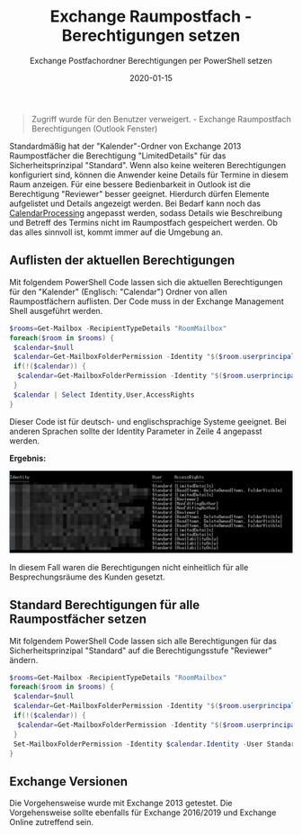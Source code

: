 ﻿---
slug: Exchange-Room-Mailbox-Standard-Permissions
title: Exchange Raumpostfach - Berechtigungen setzen
subtitle: Exchange Postfachordner Berechtigungen per PowerShell setzen
contenttags: [exchange, powershell, exchange2013]
image: /images/2020-01-15_17_44_53-_CalendarPermission-Error-Outlook.png
date: 2020-01-15
---

> Zugriff wurde für den Benutzer verweigert. - Exchange Raumpostfach Berechtigungen (Outlook Fenster)

Standardmäßig hat der "Kalender"-Ordner von Exchange 2013 Raumpostfächer die Berechtigung "LimitedDetails" für das Sicherheitsprinzipal "Standard". Wenn also keine weiteren Berechtigungen konfiguriert sind, können die Anwender keine Details für Termine in diesem Raum anzeigen. Für eine bessere Bedienbarkeit in Outlook ist die Berechtigung "Reviewer" besser geeignet. Hierdurch dürfen Elemente aufgelistet und Details angezeigt werden. Bei Bedarf kann noch das [CalendarProcessing](https://docs.microsoft.com/en-us/powershell/module/exchange/mailboxes/set-calendarprocessing?view=exchange-ps) angepasst werden, sodass Details wie Beschreibung und Betreff des Termins nicht im Raumpostfach gespeichert werden. Ob das alles sinnvoll ist, kommt immer auf die Umgebung an.

## Auflisten der aktuellen Berechtigungen

Mit folgendem PowerShell Code lassen sich die aktuellen Berechtigungen für den "Kalender" (Englisch: "Calendar") Ordner von allen Raumpostfächern auflisten. Der Code muss in der Exchange Management Shell ausgeführt werden.

```powershell
$rooms=Get-Mailbox -RecipientTypeDetails "RoomMailbox"
foreach($room in $rooms) {
 $calendar=$null
 $calendar=Get-MailboxFolderPermission -Identity "$($room.userprincipalname):\Kalender" -ErrorAction SilentlyContinue
 if(!($calendar)) {
  $calendar=Get-MailboxFolderPermission -Identity "$($room.userprincipalname):\Calendar" -ErrorAction SilentlyContinue
 }
 $calendar | Select Identity,User,AccessRights
}
```

Dieser Code ist für deutsch- und englischsprachige Systeme geeignet. Bei anderen Sprachen sollte der Identity Parameter in Zeile 4 angepasst werden.

**Ergebnis:**

![Auflistung Kalenderberechtigungen für mehrere Raumpostfächer](/images/2020-01-15_17_20_31-CalendarPermissions.png "Auflistung Kalenderberechtigungen für mehrere Raumpostfächer. Die Berechtigungen sind nicht einheitlich (PowerShell Fenster)")

In diesem Fall waren die Berechtigungen nicht einheitlich für alle Besprechungsräume des Kunden gesetzt.

## Standard Berechtigungen für alle Raumpostfächer setzen

Mit folgendem PowerShell Code lassen sich alle Berechtigungen für das Sicherheitsprinzipal "Standard" auf die Berechtigungsstufe "Reviewer" ändern.

```powershell
$rooms=Get-Mailbox -RecipientTypeDetails "RoomMailbox"
foreach($room in $rooms) {
 $calendar=$null
 $calendar=Get-MailboxFolderPermission -Identity "$($room.userprincipalname):\Kalender" -User Standard -ErrorAction SilentlyContinue
 if(!($calendar)) {
  $calendar=Get-MailboxFolderPermission -Identity "$($room.userprincipalname):\Calendar" -User Standard -ErrorAction SilentlyContinue
 }
 Set-MailboxFolderPermission -Identity $calendar.Identity -User Standard -AccessRights Reviewer
}
```

## Exchange Versionen

Die Vorgehensweise wurde mit Exchange 2013 getestet. Die Vorgehensweise sollte ebenfalls für Exchange 2016/2019 und Exchange Online zutreffend sein.

